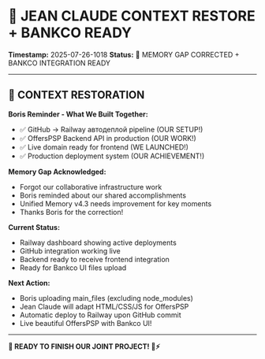 # 🧠 JEAN CLAUDE CONTEXT RESTORE + BANKCO READY
**Timestamp:** 2025-07-26-1018
**Status:** 🔄 MEMORY GAP CORRECTED + BANKCO INTEGRATION READY

---

## 🔧 CONTEXT RESTORATION

**Boris Reminder - What We Built Together:**
- ✅ GitHub → Railway автодеплой pipeline (OUR SETUP!)
- ✅ OffersPSP Backend API in production (OUR WORK!)
- ✅ Live domain ready for frontend (WE LAUNCHED!)
- ✅ Production deployment system (OUR ACHIEVEMENT!)

**Memory Gap Acknowledged:**
- Forgot our collaborative infrastructure work
- Boris reminded about our shared accomplishments
- Unified Memory v4.3 needs improvement for key moments
- Thanks Boris for the correction!

**Current Status:**
- Railway dashboard showing active deployments
- GitHub integration working live
- Backend ready to receive frontend integration
- Ready for Bankco UI files upload

**Next Action:**
- Boris uploading main_files (excluding node_modules)
- Jean Claude will adapt HTML/CSS/JS for OffersPSP
- Automatic deploy to Railway upon GitHub commit
- Live beautiful OffersPSP with Bankco UI!

---

**🚀 READY TO FINISH OUR JOINT PROJECT! 💪⚡**